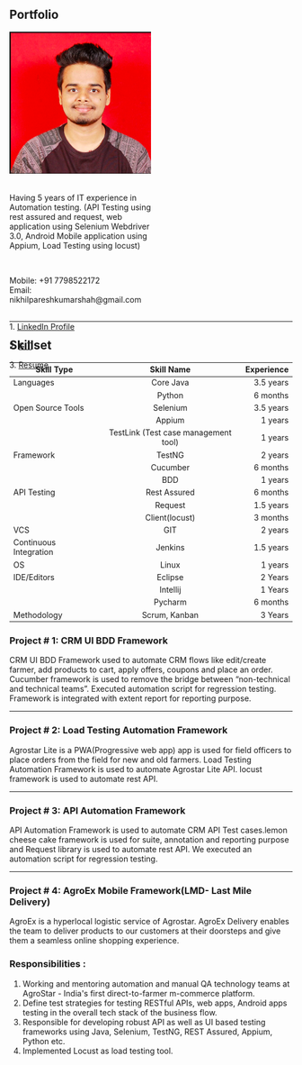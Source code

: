 ## Portfolio

<div class="row" style="height:500px">
<div class="column" style="width:50%">
  <img src="/images/logo.png" alt="Avatar" style="width:300px"><br>
  <br>
  <p>
  Having ​5​ years of IT experience in Automation testing. (​API Testing ​using rest assured and request​, web application ​using Selenium Webdriver 3.0,​ Android Mobile application ​using Appium​, Load Testing ​using locust) 
  </p>
  
  <br>
  <p>
   Mobile: +91 7798522172<br>
   Email:  nikhilpareshkumarshah@gmail.com
  </p>
 </div>
 <div class="column" style="width:50%">
   <br>
  1. <a href="https://www.linkedin.com/in/nikhil-shah-227b95b5/">LinkedIn Profile</a> <br><br>
  2. <a href="https://github.com/nike14/">GIT</a><br><br>
  3. <a href="https://docs.google.com/document/d/1JluZwNp4d5m4YVUTnv8KQA1-mesxYOrc4vjSh3dYEkg/edit?usp=sharing">Resume</a>
</div>
</div>

---

## Skillset

| Skill Type | Skill Name | Experience |  
|-----------|:-----------:|-----------:| 
| Languages | Core Java | 3.5 years |
| | Python | 6 months |
| Open Source Tools | Selenium | 3.5 years |
|| Appium | 1 years |
|| TestLink (Test case management tool) | 1 years |
| Framework | TestNG | 2 years |
| | Cucumber | 6 months |
|| BDD | 1 years |
| API Testing | Rest Assured | 6 months |
|| Request | 1.5 years | 
|| Client(locust) | 3 months |
| VCS | GIT | 2 years |
| Continuous Integration | Jenkins | 1.5 years |
| OS | Linux | 1 years |
| IDE/Editors | Eclipse | 2 Years |
| | Intellij | 1 Years |
|| Pycharm| 6 months |
| Methodology| Scrum, Kanban | 3 Years |


### Project # 1: CRM UI BDD Framework

CRM UI BDD Framework used to automate CRM flows like edit/create farmer, add products to cart, apply offers, coupons and place an order. Cucumber framework is used to remove the bridge between “​non-technical and technical teams​”. Executed automation script for ​regression testing​. Framework is integrated with​ extent report​ for reporting purpose.

---

### Project # 2: Load Testing Automation Framework

Agrostar Lite is a PWA(Progressive web app) app is used for ​field officers to place orders from the field for new and old farmers. ​Load Testing Automation Framework is used to automate Agrostar Lite API. locust framework is used to automate rest API.

---
### Project # 3: API Automation Framework

API Automation Framework is used to automate CRM ​API Test cases. ​lemon cheese cake framework ​is used for​ ​suite, annotation and reporting purpose and ​Request library is used to automate rest API.​ ​We executed an automation script for regression testing.

---

### Project # 4: AgroEx Mobile Framework(LMD- Last Mile Delivery)

AgroEx is a hyperlocal logistic service of Agrostar. AgroEx Delivery enables the team to deliver products to our customers at their doorsteps and give them a seamless online shopping experience.



### Responsibilities​ : 
1. Working and mentoring automation and manual QA technology teams at AgroStar - India's first direct-to-farmer m-commerce platform. 
2. Define test strategies for testing RESTful APIs, web apps, Android apps testing in the overall tech stack of the business flow. 
3. Responsible for developing robust API as well as UI based testing frameworks using Java, Selenium, TestNG, REST Assured, Appium, Python etc. 
4. Implemented Locust as load testing tool.


